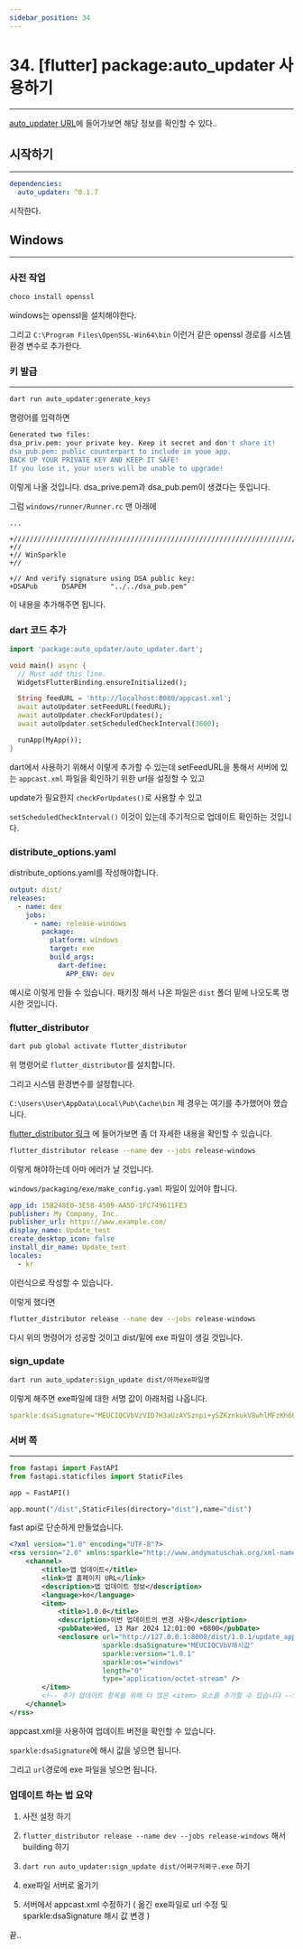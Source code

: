 ```yaml
---
sidebar_position: 34
---
```


# 34. [flutter] package:auto_updater 사용하기
---


[auto_updater URL](https://pub.dev/packages/auto_updater)에 들어가보면 해당 정보를 확인할 수 있다..


## 시작하기
---

```yaml
dependencies:
  auto_updater: ^0.1.7
```

시작한다.

## Windows
---

### 사전 작업

```bash
choco install openssl
```

windows는 openssl을 설치해야한다.

그리고 `C:\Program Files\OpenSSL-Win64\bin` 이런거 같은 openssl 경로를 시스템 환경 변수로 추가한다.


### 키 발급
---


```bash
dart run auto_updater:generate_keys
```

명령어를 입력하면 

```bash
Generated two files:
dsa_priv.pem: your private key. Keep it secret and don't share it!
dsa_pub.pem: public counterpart to include in youe app.
BACK UP YOUR PRIVATE KEY AND KEEP IT SAFE!
If you lose it, your users will be unable to upgrade!
```

이렇게 나올 것입니다. dsa_prive.pem과 dsa_pub.pem이 생겼다는 뜻입니다.


그럼 `windows/runner/Runner.rc` 맨 아래에

```
...

+/////////////////////////////////////////////////////////////////////////////
+//
+// WinSparkle
+//

+// And verify signature using DSA public key:
+DSAPub      DSAPEM      "../../dsa_pub.pem"
```

이 내용을 추가해주면 됩니다.


### dart 코드 추가

```dart
import 'package:auto_updater/auto_updater.dart';

void main() async {
  // Must add this line.
  WidgetsFlutterBinding.ensureInitialized();

  String feedURL = 'http://localhost:8080/appcast.xml';
  await autoUpdater.setFeedURL(feedURL);
  await autoUpdater.checkForUpdates();
  await autoUpdater.setScheduledCheckInterval(3600);

  runApp(MyApp());
}
```

dart에서 사용하기 위해서 이렇게 추가할 수 있는데 setFeedURL을 통해서 서버에 있는 `appcast.xml` 파일을 확인하기 위한 url을 설정할 수 있고

update가 필요한지 `checkForUpdates()`로 사용할 수 있고

`setScheduledCheckInterval()` 이것이 있는데 주기적으로 업데이트 확인하는 것입니다.


### distribute_options.yaml

distribute_options.yaml를 작성해야합니다.

```yaml
output: dist/
releases:
  - name: dev
    jobs:
      - name: release-windows
        package:
          platform: windows
          target: exe
          build_args:
            dart-define:
              APP_ENV: dev
```

예시로 이렇게 만들 수 있습니다. 패키징 해서 나온 파일은 `dist` 폴더 밑에 나오도록 명시한 것입니다.

### flutter_distributor

```bash
dart pub global activate flutter_distributor
```

위 명령어로 `flutter_distributor`를 설치합니다.

그리고 시스템 환경변수를 설정합니다.


`C:\Users\User\AppData\Local\Pub\Cache\bin` 제 경우는 여기를 추가했어야 했습니다.



[flutter_distributor 링크](https://distributor.leanflutter.dev/) 에 들어가보면 좀 더 자세한 내용을 확인할 수 있습니다.

```bash
flutter_distributor release --name dev --jobs release-windows
```

이렇게 해야하는데 아마 에러가 날 것입니다.

`windows/packaging/exe/make_config.yaml` 파일이 있어야 합니다.

```yaml title="make_config.yaml"
app_id: 15B248E0-3E58-4509-AA5D-1FC749611FE3
publisher: My Company, Inc.
publisher_url: https://www.example.com/
display_name: Update_test
create_desktop_icon: false
install_dir_name: Update_test
locales:
  - kr
```

이런식으로 작성할 수 있습니다.

이렇게 했다면

```bash
flutter_distributor release --name dev --jobs release-windows
```

다시 위의 명령어가 성공할 것이고 dist/밑에 exe 파일이 생길 것입니다.

### sign_update

```bash
dart run auto_updater:sign_update dist/아까exe파일명
```

이렇게 해주면 exe파일에 대한 서명 값이 아래처럼 나옵니다.

```yaml
sparkle:dsaSignature="MEUCIQCVbVzVID7H3aUzAY5znpi+ySZKznkukV8whlMFzKh66AIgREUGOmvavlcg6hwAwkb2o4IqVE/D56ipIBshIqCH8rk=" length="13400992"
```

### 서버 쪽
---

```py
from fastapi import FastAPI
from fastapi.staticfiles import StaticFiles

app = FastAPI()

app.mount("/dist",StaticFiles(directory="dist"),name="dist")
```

fast api로 단순하게 만들었습니다.


```xml title="appcast.xml"
<?xml version="1.0" encoding="UTF-8"?>
<rss version="2.0" xmlns:sparkle="http://www.andymatuschak.org/xml-namespaces/sparkle">
    <channel>
        <title>앱 업데이트</title>
        <link>앱 홈페이지 URL</link>
        <description>앱 업데이트 정보</description>
        <language>ko</language>
        <item>
            <title>1.0.0</title>
            <description>이번 업데이트의 변경 사항</description>
            <pubDate>Wed, 13 Mar 2024 12:01:00 +0800</pubDate>
            <enclosure url="http://127.0.0.1:8000/dist/1.0.1/update_app-1.0.1+1.0.1-windows-setup.exe"
                       sparkle:dsaSignature="MEUCIQCVbV해시값"
                       sparkle:version="1.0.1"
                       sparkle:os="windows"
                       length="0"
                       type="application/octet-stream" />
        </item>
        <!-- 추가 업데이트 항목을 위해 더 많은 <item> 요소를 추가할 수 있습니다 -->
    </channel>
</rss>
```

appcast.xml을 사용하여 업데이트 버전을 확인할 수 있습니다.

`sparkle:dsaSignature`에 해시 값을 넣으면 됩니다.

그리고 `url`경로에 exe 파일을 넣으면 됩니다.


### 업데이트 하는 법 요약

1. 사전 설정 하기

2. `flutter_distributor release --name dev --jobs release-windows` 해서 building 하기

3. `dart run auto_updater:sign_update dist/어쩌구저쩌구.exe` 하기

4. exe파일 서버로 옮기기

5. 서버에서 appcast.xml 수정하기 ( 옮긴 exe파일로 url 수정 및 sparkle:dsaSignature 해시 값 변경 )

끝..